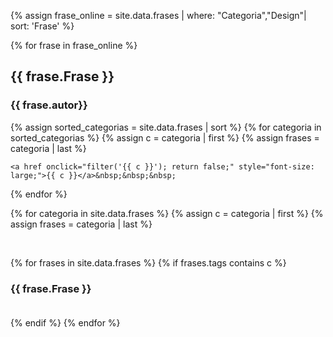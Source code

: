 

{% assign frase_online = site.data.frases  | where: "Categoria","Design"| sort: 'Frase'  %}

{% for frase in frase_online %}
<h2 class="post-title">{{ frase.Frase }}</h2>
<h3>{{ frase.autor}}</h3>


{% assign sorted_categorias = site.data.frases | sort %}
{% for categoria in sorted_categorias %}
  {% assign c = categoria | first %}
  {% assign frases = categoria | last %}
 
    <a href onclick="filter('{{ c }}'); return false;" style="font-size: large;">{{ c }}</a>&nbsp;&nbsp;&nbsp;
 
{% endfor %}

{% for categoria in site.data.frases %}
{% assign c = categoria | first %}
{% assign frases = categoria | last %}
<div class="blog-list-container hidden" id="{{ t }}-container">
  <div class="list-item">
    <p>&nbsp;</p>
    {% for frases in site.data.frases %}
      {% if frases.tags contains c %}
        <h3 class="list-post-title">
          {{ frase.Frase }}<br><br>
        </h3>
      {% endif %}
    {% endfor %}
  </div>
